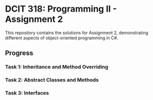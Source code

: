 # DCIT 318: Programming II - Assignment 2

This repository contains the solutions for Assignment 2, demonstrating different aspects of object-oriented programming in C#.

## Progress

### Task 1: Inheritance and Method Overriding


### Task 2: Abstract Classes and Methods

### Task 3: Interfaces

